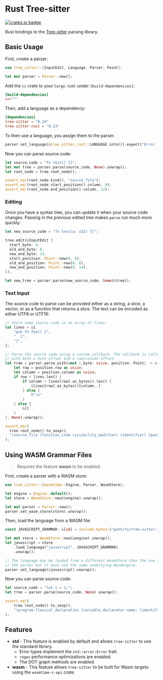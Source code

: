 # Rust Tree-sitter

[![crates.io badge]][crates.io]

[crates.io]: https://crates.io/crates/tree-sitter
[crates.io badge]: https://img.shields.io/crates/v/tree-sitter.svg?color=%23B48723

Rust bindings to the [Tree-sitter][] parsing library.

## Basic Usage

First, create a parser:

```rust
use tree_sitter::{InputEdit, Language, Parser, Point};

let mut parser = Parser::new();
```

Add the `cc` crate to your `Cargo.toml` under `[build-dependencies]`:

```toml
[build-dependencies]
cc="*"
```

Then, add a language as a dependency:

```toml
[dependencies]
tree-sitter = "0.24"
tree-sitter-rust = "0.23"
```

To then use a language, you assign them to the parser.

```rust
parser.set_language(&tree_sitter_rust::LANGUAGE.into()).expect("Error loading Rust grammar");
```

Now you can parse source code:

```rust
let source_code = "fn test() {}";
let mut tree = parser.parse(source_code, None).unwrap();
let root_node = tree.root_node();

assert_eq!(root_node.kind(), "source_file");
assert_eq!(root_node.start_position().column, 0);
assert_eq!(root_node.end_position().column, 12);
```

### Editing

Once you have a syntax tree, you can update it when your source code changes.
Passing in the previous edited tree makes `parse` run much more quickly:

```rust
let new_source_code = "fn test(a: u32) {}";

tree.edit(&InputEdit {
  start_byte: 8,
  old_end_byte: 8,
  new_end_byte: 14,
  start_position: Point::new(0, 8),
  old_end_position: Point::new(0, 8),
  new_end_position: Point::new(0, 14),
});

let new_tree = parser.parse(new_source_code, Some(&tree));
```

### Text Input

The source code to parse can be provided either as a string, a slice, a vector,
or as a function that returns a slice. The text can be encoded as either UTF8 or UTF16:

```rust
// Store some source code in an array of lines.
let lines = &[
    "pub fn foo() {",
    "  1",
    "}",
];

// Parse the source code using a custom callback. The callback is called
// with both a byte offset and a row/column offset.
let tree = parser.parse_with(&mut |_byte: usize, position: Point| -> &[u8] {
    let row = position.row as usize;
    let column = position.column as usize;
    if row < lines.len() {
        if column < lines[row].as_bytes().len() {
            &lines[row].as_bytes()[column..]
        } else {
            b"\n"
        }
    } else {
        &[]
    }
}, None).unwrap();

assert_eq!(
  tree.root_node().to_sexp(),
  "(source_file (function_item (visibility_modifier) (identifier) (parameters) (block (number_literal))))"
);
```

## Using WASM Grammar Files

> Requires the feature **wasm** to be enabled.

First, create a parser with a WASM store:

```rust
use tree_sitter::{wasmtime::Engine, Parser, WasmStore};

let engine = Engine::default();
let store = WasmStore::new(&engine).unwrap();

let mut parser = Parser::new();
parser.set_wasm_store(store).unwrap();
```

Then, load the language from a WASM file:

```rust
const JAVASCRIPT_GRAMMAR: &[u8] = include_bytes!("path/to/tree-sitter-javascript.wasm");

let mut store = WasmStore::new(&engine).unwrap();
let javascript = store
    .load_language("javascript", JAVASCRIPT_GRAMMAR)
    .unwrap();

// The language may be loaded from a different WasmStore than the one set on
// the parser but it must use the same underlying WasmEngine.
parser.set_language(&javascript).unwrap();
```

Now you can parse source code:

```rust
let source_code = "let x = 1;";
let tree = parser.parse(source_code, None).unwrap();

assert_eq!(
    tree.root_node().to_sexp(),
    "(program (lexical_declaration (variable_declarator name: (identifier) value: (number))))"
);
```

[tree-sitter]: https://github.com/tree-sitter/tree-sitter

## Features

- **std** - This feature is enabled by default and allows `tree-sitter` to use the standard library.
  - Error types implement the `std::error:Error` trait.
  - `regex` performance optimizations are enabled.
  - The DOT graph methods are enabled.
- **wasm** - This feature allows `tree-sitter` to be built for Wasm targets using the `wasmtime-c-api` crate.
